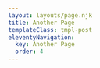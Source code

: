 ```yaml
---
layout: layouts/page.njk
title: Another Page
templateClass: tmpl-post
eleventyNavigation:
  key: Another Page
  order: 4
---
```

